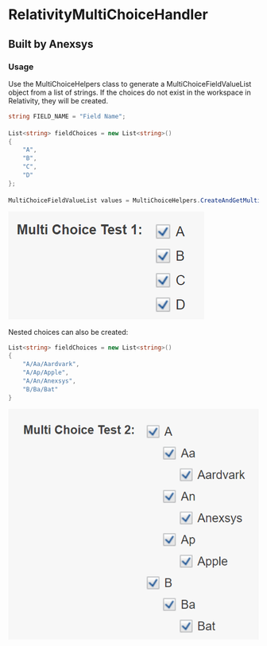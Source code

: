 # RelativityMultiChoiceHandler

## Built by Anexsys

### Usage
Use the MultiChoiceHelpers class to generate a MultiChoiceFieldValueList object from a list of strings. If the choices do not exist in the workspace in Relativity, they will be created.

```C#
string FIELD_NAME = "Field Name";

List<string> fieldChoices = new List<string>()
{
    "A",
    "B",
    "C",
    "D"
};

MultiChoiceFieldValueList values = MultiChoiceHelpers.CreateAndGetMultiChoices(dbc, proxy, FIELD_NAME, fieldChoices);
```

![screenshot](https://github.com/Anexsys/RelativityMultiChoiceHandler/blob/master/resources/multichoices1.png)


Nested choices can also be created:
```C#
List<string> fieldChoices = new List<string>()
{
    "A/Aa/Aardvark",
    "A/Ap/Apple",
    "A/An/Anexsys",
    "B/Ba/Bat"
}
```

![screenshot](https://github.com/Anexsys/RelativityMultiChoiceHandler/blob/master/resources/multichoices2.png)
